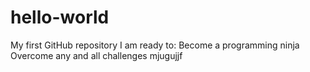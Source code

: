# hello-world
My first GitHub repository
I am ready to:
Become a programming ninja 
Overcome any and all challenges 
mjugujjf
